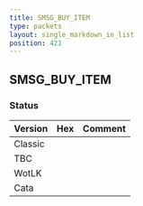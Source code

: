 ```yaml
---
title: SMSG_BUY_ITEM
type: packets
layout: single_markdown_in_list
position: 421
---
```


## SMSG_BUY_ITEM

### Status

Version | Hex | Comment
---------- | ---------- | ---------- 
Classic |  |  
TBC |  |  
WotLK |  |  
Cata |  |  

